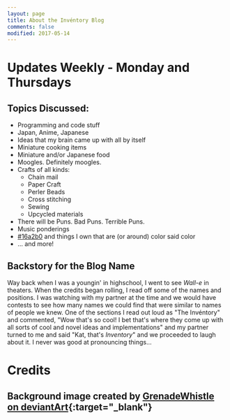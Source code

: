 ```yaml
---
layout: page
title: About the Invéntory Blog
comments: false
modified: 2017-05-14
---
```


# Updates Weekly - Monday and Thursdays

## Topics Discussed:
- Programming and code stuff
- Japan, Anime, Japanese
- Ideas that my brain came up with all by itself
- Miniature cooking items
- Miniature and/or Japanese food
- Moogles. Definitely moogles. 
- Crafts of all kinds:
    - Chain mail
    - Paper Craft
    - Perler Beads
    - Cross stitching
    - Sewing
    - Upcycled materials
- There will be Puns. Bad Puns. Terrible Puns.
- Music ponderings
- [#16a2b0](https://www.google.com/search?q=%239a5b84&oq=%239a5b84&aqs=chrome..69i57.635j0j4&sourceid=chrome&ie=UTF-8#q=%2316a2b0) and things I own that are (or around)  color said color
- ... and more!

## Backstory for the Blog Name

Way back when I was a youngin' in highschool, I went to see _Wall-e_ in theaters. When the credits began rolling, I read off some of the names and positions. I was watching with my partner at the time and we would have contests to see how many names we could find that were similar to names of people we knew. One of the sections I read out loud as "The Invéntory" and commented, "Wow that's so cool! I bet that's where they come up with all sorts of cool and novel ideas and implementations" and my partner turned to me and said "Kat, that's _Inventory_" and we proceeded to laugh about it. I never was good at pronouncing things...

# Credits
## Background image created by [GrenadeWhistle on deviantArt](http://grenadewhistle.deviantart.com/art/Final-Fantasy-X-Lulu-s-Moogle-356511816){:target="_blank"}